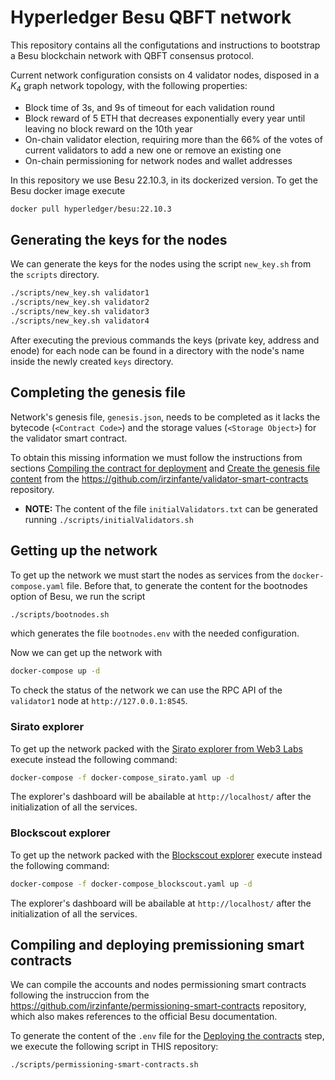 # Hyperledger Besu QBFT network

This repository contains all the configutations and instructions to bootstrap a Besu blockchain network with QBFT consensus protocol.

Current network configuration consists on 4 validator nodes, disposed in a $K_4$ graph network topology, with the following properties:

- Block time of 3s, and 9s of timeout for each validation round
- Block reward of 5 ETH that decreases exponentially every year until leaving no block reward on the 10th year
- On-chain validator election, requiring more than the 66% of the votes of current validators to add a new one or remove an existing one
- On-chain permissioning for network nodes and wallet addresses

In this repository we use Besu 22.10.3, in its dockerized version. To get the Besu docker image execute

```sh
docker pull hyperledger/besu:22.10.3
```

## Generating the keys for the nodes

We can generate the keys for the nodes using the script `new_key.sh` from the `scripts` directory.

```sh
./scripts/new_key.sh validator1
./scripts/new_key.sh validator2
./scripts/new_key.sh validator3
./scripts/new_key.sh validator4
```

After executing the previous commands the keys (private key, address and enode) for each node can be found in a directory with the node's name inside the newly created `keys` directory.

## Completing the genesis file

Network's genesis file, `genesis.json`, needs to be completed as it lacks the bytecode (`<Contract Code>`) and the storage values (`<Storage Object>`) for the validator smart contract.

To obtain this missing information we must follow the instructions from sections [Compiling the contract for deployment](https://github.com/irzinfante/validator-smart-contracts#compiling-the-contract-for-deployment) and [Create the genesis file content](https://github.com/irzinfante/validator-smart-contracts#create-the-genesis-file-content) from the https://github.com/irzinfante/validator-smart-contracts repository.

- **NOTE:** The content of the file `initialValidators.txt` can be generated running `./scripts/initialValidators.sh`

## Getting up the network

To get up the network we must start the nodes as services from the `docker-compose.yaml` file. Before that, to generate the content for the bootnodes option of Besu, we run the script

```sh
./scripts/bootnodes.sh
```

which generates the file `bootnodes.env` with the needed configuration.

Now we can get up the network with

```sh
docker-compose up -d
```
To check the status of the network we can use the RPC API of the `validator1` node at `http://127.0.0.1:8545`.

### Sirato explorer

To get up the network packed with the [Sirato explorer from Web3 Labs](https://www.web3labs.com/sirato) execute instead the following command:

```sh
docker-compose -f docker-compose_sirato.yaml up -d
```

The explorer's dashboard will be abailable at `http://localhost/` after the initialization of all the services.

### Blockscout explorer

To get up the network packed with the [Blockscout explorer](https://www.blockscout.com/) execute instead the following command:

```sh
docker-compose -f docker-compose_blockscout.yaml up -d
```

The explorer's dashboard will be abailable at `http://localhost/` after the initialization of all the services.

## Compiling and deploying premissioning smart contracts

We can compile the accounts and nodes permissioning smart contracts following the instruccion from the https://github.com/irzinfante/permissioning-smart-contracts repository, which also makes references to the official Besu documentation.

To generate the content of the `.env` file for the [Deploying the contracts](https://github.com/irzinfante/permissioning-smart-contracts#deploying-the-contracts) step, we execute the following script in THIS repository:

```sh
./scripts/permissioning-smart-contracts.sh
```
